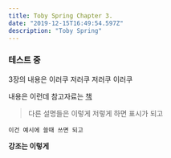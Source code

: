 ```yaml
---
title: Toby Spring Chapter 3.
date: "2019-12-15T16:49:54.597Z"
description: "Toby Spring"
---
```


### 테스트 중 

3장의 내용은 이러쿠 저러쿠 저러쿠 이러쿠

내용은 이런데 참고자료는 [책](http://localhost:8000)

> 다른 설명들은 이렇게
> 저렇게 하면
> 표시가 되고

```
이건 예시에 쓸때 쓰면 되고
```

__강조는 이렇게__
